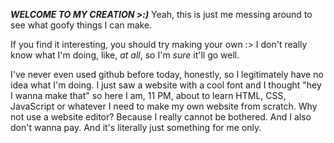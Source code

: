 ***WELCOME TO MY CREATION >:)***
Yeah, this is just me messing around to see what goofy things I can make.

If you find it interesting, you should try making your own :>
I don't really know what I'm doing, like, *at all*, so I'm *sure* it'll go well.

I've never even used github before today, honestly, so I legitimately have no idea what I'm doing.
I just saw a website with a cool font and I thought "hey I wanna make that" so here I am, 11 PM,
about to learn HTML, CSS, JavaScript or whatever I need to make my own website from scratch.
Why not use a website editor? Because I really cannot be bothered. And I also don't wanna pay.
And it's literally just something for me only.
